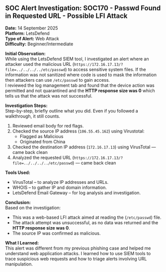 ## SOC Alert Investigation: SOC170 - Passwd Found in Requested URL - Possible LFI Attack

**Date:** 14 September 2025  
**Platform:** LetsDefend  
**Type of Alert:** Web Attack  
**Difficulty:** Beginner/Intermediate  

**Initial Observation:**  
While using the LetsDefend SIEM tool, I investigated an alert where an attacker used the malicious URL (`https://172.16.17.13/?file=../../../../etc/passwd`) to access sensitive system files. If the information was not sanitized where code is used to mask the information then attackers can use `/etc/passwd` to gain access.  
I reviewed the log management tab and found that the device action was permitted and not quarantined and the **HTTP response size was 0** which tells us that the attack was not successful.

**Investigation Steps:**  
Step-by-step, briefly outline what you did. Even if you followed a walkthrough, it still counts.  
1. Reviewed email body for red flags.
2. Checked the source IP address (`106.55.45.162`) using Virustotal:  
   * Flagged as Malicious
   * Originated from China  
4. Checked the destination IP address (`172.16.17.13`) using VirusTotal — came back clean   
5. Analyzed the requested URL (`https://172.16.17.13/?file=../../../../etc/passwd`) — came back clean

**Tools Used:**  

- VirusTotal – to analyze IP addresses and URLs.
- WHOIS –  to gather IP and domain information.
- LetsDefend Email Gateway – for log analysis and investigation.

**Conclusion:**  
Based on the investigation:
- This was a web-based LFI attack aimed at reading the (`/etc/passwd`) file.
- The attack attempt was unsuccessful, as no data was returned and the **HTTP response size was 0**.
- The source IP was confirmed as malicious.

**What I Learned:**  
This alert was different from my previous phishing case and helped me understand web application attacks.
I learned how to use SIEM tools to trace suspicious web requests and how to triage alerts involving URL manipulation.
